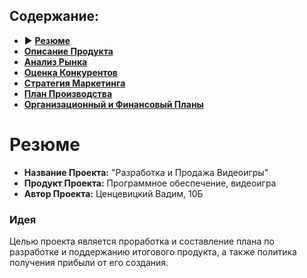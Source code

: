 ## Содержание:
- :arrow_forward: **[Резюме](https://github.com/ts-vadim/te-pages)**
- **[Описание Продукта](description.md)**
- **[Анализ Рынка](unknown.md)**
- **[Оценка Конкурентов](unknown.md)**
- **[Стратегия Маркетинга](unknown.md)**
- **[План Производства](unknown.md)**
- **[Организационный и Финансовый Планы](unknown.md)**

# Резюме
- **Название Проекта:** "Разработка и Продажа Видеоигры"
- **Продукт Проекта:** Программное обеспечение, видеоигра
- **Автор Проекта:** Ценцевицкий Вадим, 10Б

### Идея
Целью проекта является проработка и составление плана по разработке и поддержанию итогового продукта, а также политика получения прибыли от его создания.





